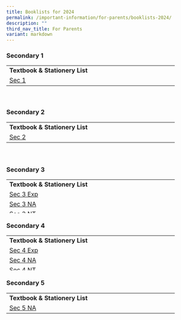 ```yaml
---
title: Booklists for 2024
permalink: /important-information/for-parents/booklists-2024/
description: ""
third_nav_title: For Parents
variant: markdown
---
```

<h3>Secondary 1&nbsp;</h3>
<table style="border-collapse: collapse; width: 100%; height: 90px;">
<tbody>
<tr style="height: 23px;">
<td style="width: 50%; text-align: height: 23px;"><strong>Textbook &amp; Stationery List</strong></td>
</tr>
<tr style="height: 23px;">
<td style="width: 50%; text-align:height: 23px;"><a href="https://drive.google.com/file/d/1KvaSU3yxg5tdDNNVrxbHl_G76eC7D8Ir/view?usp=share_link">Sec 1</a></td>
</tr></tbody></table>
<h3>Secondary 2&nbsp;</h3>
<table style="border-collapse: collapse; width: 100%; height: 92px;">
<tbody>
<tr style="height: 23px;">
<td style="width: 50%; text-align: height: 23px;"><strong>Textbook  &amp; Stationery List</strong></td>
</tr><tr style="height: 23px;">
<td style="width: 50%; text-align: height: 23px;"><a href="https://drive.google.com/file/d/1PsK3qk3Z7dNxXS-6HpYKHoc36EwHzgqC/view?usp=sharing">Sec 2</a></td>


</tr>
</tbody>
</table>
<h3>Secondary 3&nbsp;</h3>
<table style="border-collapse: collapse; width: 100%; height: 89px;">
<tbody>
<tr style="height: 23px;">
<td style="width: 50%; text-align: height: 23px;"><strong>Textbook &amp; Stationery List</strong></td>
</tr>
<tr style="height: 23px;">
<td style="width: 50%; text-align: height: 20px;"><a href="https://drive.google.com/file/d/1EJmmGEQoml5P76sBzZCz0hMn_83IUwXR/view?usp=sharing">Sec 3 Exp</a></td>

</tr>
<tr style="height: 23px;">
<td style="width: 50%; text-align: height: 23px;"><a href="https://drive.google.com/file/d/15X8B8QstvLSMf1JlVt7Ky0MSVcmomkXX/view?usp=sharing">Sec 3 NA</a></td>

</tr>
<tr style="height: 23px;">
<td style="width: 50%; text-align: height: 23px;"><a href="https://drive.google.com/file/d/1kii0b6zIHYjpQdwXt2hGMdAE8CvwjrAK/view?usp=sharing">Sec 3 NT</a></td>

</tr>
</tbody>
</table>
<h3>Secondary 4&nbsp;</h3>
<table style="border-collapse: collapse; width: 100%; height: 92px;">
<tbody>
<tr style="height: 23px;">
<td style="width: 50%; text-align: height: 23px;"><strong>Textbook &amp; Stationery List</strong></td>

</tr>
<tr style="height: 23px;">
<td style="width: 50%; text-align: height: 23px;"><a href="https://drive.google.com/file/d/14nkxnki2F7nypNaiqrgqiTTlPcZ_FlzK/view?usp=sharing">Sec 4 Exp</a></td>
</tr>
<tr style="height: 23px;">
<td style="width: 50%; text-align: height: 23px;"><a href="https://drive.google.com/file/d/1kZI6x8uNHvxFkTIlhcfGh_U3X97EPxn-/view?usp=sharing">Sec 4 NA</a></td>
</tr>
<tr style="height: 23px;">
<td style="width: 50%; text-align: height: 23px;"><a href="[undefined](https://drive.google.com/file/d/1asopTnCyreDSgqDfCF_nKDlSIJ7Ohqo2/view?usp=sharing)">Sec 4 NT</a></td>
</tr>
</tbody>
</table>
<h3>Secondary 5</h3>
<table style="border-collapse: collapse; width: 100%; height: 92px;">
<tbody>
<tr style="height: 23px;">
<td style="width: 50%; text-align: height: 23px;"><strong>Textbook &amp; Stationery List</strong></td>

</tr>
<tr style="height: 23px;">
<td style="width: 50%; text-align: height: 23px;"><a href="https://drive.google.com/file/d/1PHCSMPRI6dfosLc06C7XOKXL1iNCF2GN/view?usp=sharing">Sec 5 NA</a></td>


<!-- wp:tadv/classic-paragraph /--></tr></tbody></table>